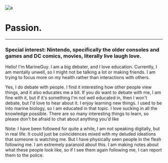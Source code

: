 ![a](https://i.pinimg.com/736x/f8/18/ff/f818ffcb0fb30f2260e43b9e46f9917f.jpg)

# Passion.

---------------------------------

### Special interest: Nintendo, specifically the older consoles and games and DC comics, movies, literally live laugh love.

Hello! I'm MarineGuy. I am a big debater, and I love education. Currently, I am mentally unwell, so I might not be talking a lot or making friends. I am trying to focus more on my health rather than interactions with others. 

Yes, I do debate with people. I find it interesting how other people view things, and it also educates me a bit. If you do want to debate with me, I am fine with it, but if it's something I'm not well educated in, then I won't debate, but I'd love to hear about it. I enjoy learning new things. I used to be into marine biology, so I am educated in that topic. I love sucking in all the knowledge possible. There are so many interesting things to learn, so please don't be afraid to chat about anything you'd like

Note: I have been followed for quite a while, I am not speaking digitally, but in real life. It could just be coincidences mixed with my deluded ideations that someone is watching me. But I have physically seen people in the flesh following me. I am extremely paranoid about this. I am making notes about what these people look like, so if I see them again following me, I can report them to the police.
